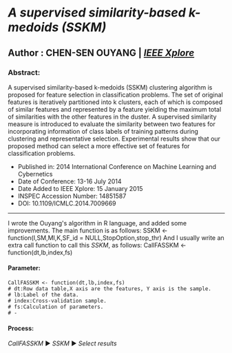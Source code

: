 # *A supervised similarity-based k-medoids (SSKM)*
## Author : CHEN-SEN OUYANG | [*IEEE Xplore*](https://ieeexplore.ieee.org/abstract/document/7009669 "IEEE Xplore")
### Abstract:
A supervised similarity-based k-medoids (SSKM) clustering algorithm is proposed for feature selection in classification problems. The set of original features is iteratively partitioned into k clusters, each of which is composed of similar features and represented by a feature yielding the maximum total of similarities with the other features in the duster. A supervised similarity measure is introduced to evaluate the similarity between two features for incorporating information of class labels of training patterns during clustering and representative selection. Experimental results show that our proposed method can select a more effective set of features for classification problems.
* Published in: 2014 International Conference on Machine Learning and Cybernetics
* Date of Conference: 13-16 July 2014
* Date Added to IEEE Xplore: 15 January 2015
* INSPEC Accession Number: 14851587
* DOI: 10.1109/ICMLC.2014.7009669
---
I wrote the Ouyang's algorithm in R language, and added some improvements.
The main function is as follows:
    SSKM <- function(I,SM,MI,K,SF_id = NULL,StopOption,stop_thr)
And I usually write an extra call function to call this *SSKM*, as follows:
    CallFASSKM <- function(dt,lb,index,fs)
#### Parameter:
    CallFASSKM <- function(dt,lb,index,fs)
    # dt:Row data table,X axis are the features, Y axis is the sample.
    # lb:Label of the data.
    # index:Cross-validation sample.
    # fs:Calculation of parameters.
    # -
#### Process:
*CallFASSKM* ▶ *SSKM* ▶ *Select results*


